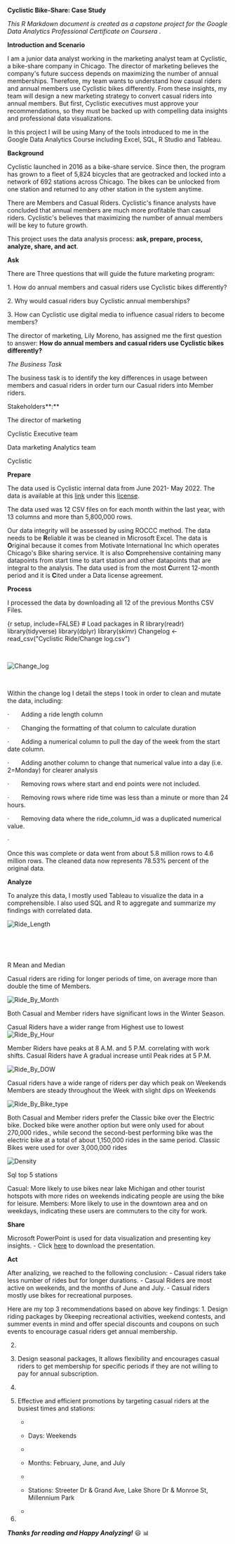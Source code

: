 **Cyclistic Bike-Share: Case Study**

*This R Markdown document is created as a capstone project for the Google Data Analytics Professional Certificate* *on Coursera .*

**Introduction and Scenario**

I am a junior data analyst working in the marketing analyst team at Cyclistic, a bike-share company in Chicago. The director of marketing believes the company's future success depends on maximizing the number of annual memberships. Therefore, my team wants to understand how casual riders and annual members use Cyclistic bikes differently. From these insights, my team will design a new marketing strategy to convert casual riders into annual members. But first, Cyclistic executives must approve your recommendations, so they must be backed up with compelling data insights and professional data visualizations.

In this project I will be using Many of the tools introduced to me in the Google Data Analytics Course including Excel, SQL, R Studio and Tableau.

**Background**

Cyclistic launched in 2016 as a bike-share service. Since then, the program has grown to a fleet of 5,824 bicycles that are geotracked and locked into a network of 692 stations across Chicago. The bikes can be unlocked from one station and returned to any other station in the system anytime.

There are Members and Casual Riders. Cyclistic's finance analysts have concluded that annual members are much more profitable than casual riders. Cyclistic's believes that maximizing the number of annual members will be key to future growth.

This project uses the data analysis process: **ask, prepare, process, analyze, share, and act**.

**Ask**

There are Three questions that will guide the future marketing program:

1\. How do annual members and casual riders use Cyclistic bikes differently?

2\. Why would casual riders buy Cyclistic annual memberships?

3\. How can Cyclistic use digital media to influence casual riders to become members?

The director of marketing, Lily Moreno, has assigned me the first question to answer: **How do annual members and casual riders use Cyclistic bikes differently?**

*The Business Task*

The business task is to identify the key differences in usage between members and casual riders in order turn our Casual riders into Member riders.

Stakeholders**:**

The director of marketing

Cyclistic Executive team

Data marketing Analytics team

Cyclistic

**Prepare**

The data used is Cyclistic internal data from June 2021- May 2022. The data is available at this [link](https://divvy-tripdata.s3.amazonaws.com/index.html) under this [license](https://www.divvybikes.com/data-license-agreement).

The data used was 12 CSV files on for each month within the last year, with 13 columns and more than 5,800,000 rows.

Our data integrity will be assessed by using ROCCC method. The data needs to be **R**eliable it was be cleaned in Microsoft Excel. The data is **O**riginal because it comes from Motivate International Inc which operates Chicago's Bike sharing service. It is also **C**omprehensive containing many datapoints from start time to start station and other datapoints that are integral to the analysis. The data used is from the most **C**urrent 12-month period and it is **C**ited under a Data license agreement.

**Process**

I processed the data by downloading all 12 of the previous Months CSV Files.

{r setup, include=FALSE} \# Load packages in R library(readr) library(tidyverse) library(dplyr) library(skimr) Changelog \<- read_csv("Cyclistic Ride/Change log.csv")

 

![Change_log](https://github.com/Ermiasmolla/.github.io/blob/main/Visualizations/Change%20Log.png)

 

Within the change log I detail the steps I took in order to clean and mutate the data, including:

·       Adding a ride length column

·       Changing the formatting of that column to calculate duration

·       Adding a numerical column to pull the day of the week from the start date column.

·       Adding another column to change that numerical value into a day (i.e. 2=Monday) for clearer analysis

·       Removing rows where start and end points were not included.

·       Removing rows where ride time was less than a minute or more than 24 hours.

·       Removing data where the ride_column_id was a duplicated numerical value.

·        

Once this was complete or data went from about 5.8 million rows to 4.6 million rows. The cleaned data now represents 78.53% percent of the original data.

**Analyze**

To analyze this data, I mostly used Tableau to visualize the data in a comprehensible. I also used SQL and R to aggregate and summarize my findings with correlated data.

![Ride_Length](https://github.com/Ermiasmolla/.github.io/blob/main/Visualizations/Rides%20by%20Ride%20Length.png)

 

 

R Mean and Median

Casual riders are riding for longer periods of time, on average more than double the time of Members.

![Ride_By_Month](https://github.com/Ermiasmolla/.github.io/blob/main/Visualizations/Rides%20by%20Month.png)

Both Casual and Member riders have significant lows in the Winter Season.

Casual Riders have a wider range from Highest use to lowest ![Ride_By_Hour](https://github.com/Ermiasmolla/.github.io/blob/main/Visualizations/Rides%20by%20Hour.png)

Member Riders have peaks at 8 A.M. and 5 P.M. correlating with work shifts. Casual Riders have A gradual increase until Peak rides at 5 P.M.

![Ride_By_DOW](https://github.com/Ermiasmolla/.github.io/blob/main/Visualizations/Rides%20by%20Day%20of%20Week.png)

Casual riders have a wide range of riders per day which peak on Weekends Members are steady throughout the Week with slight dips on Weekends

![Ride_By_Bike_type](https://github.com/Ermiasmolla/.github.io/blob/main/Visualizations/Rides%20by%20Bike%20type.png)

Both Casual and Member riders prefer the Classic bike over the Electric bike. Docked bike were another option but were only used for about 270,000 rides., while second the second-best performing bike was the electric bike at a total of about 1,150,000 rides in the same period. Classic Bikes were used for over 3,000,000 rides

![Density](https://github.com/Ermiasmolla/.github.io/blob/main/Visualizations/Density.png)

Sql top 5 stations

Casual: More likely to use bikes near lake Michigan and other tourist hotspots with more rides on weekends indicating people are using the bike for leisure. Members: More likely to use in the downtown area and on weekdays, indicating these users are commuters to the city for work.

**Share**

Microsoft PowerPoint is used for data visualization and presenting key insights. - Click [here](https://github.com/Ermiasmolla/.github.io/blob/main/Cyclistic%20Case%20Study.pptx) to download the presentation.

**Act**

After analizing, we reached to the following conclusion: - Casual riders take less number of rides but for longer durations. - Casual Riders are most active on weekends, and the months of June and July. - Casual riders mostly use bikes for recreational purposes.

Here are my top 3 recommendations based on above key findings: 1. Design riding packages by 0keeping recreational activities, weekend contests, and summer events in mind and offer special discounts and coupons on such events to encourage casual riders get annual membership.

2.  

3.  Design seasonal packages, It allows flexibility and encourages casual riders to get membership for specific periods if they are not willing to pay for annual subscription.

4.  

5.  Effective and efficient promotions by targeting casual riders at the busiest times and stations:

    -   

    -   Days: Weekends

    -   

    -   Months: February, June, and July

    -   

    -   Stations: Streeter Dr & Grand Ave, Lake Shore Dr & Monroe St, Millennium Park

    -   

6.  

***Thanks for reading and Happy Analyzing!*** :smiley: :bar_chart:
